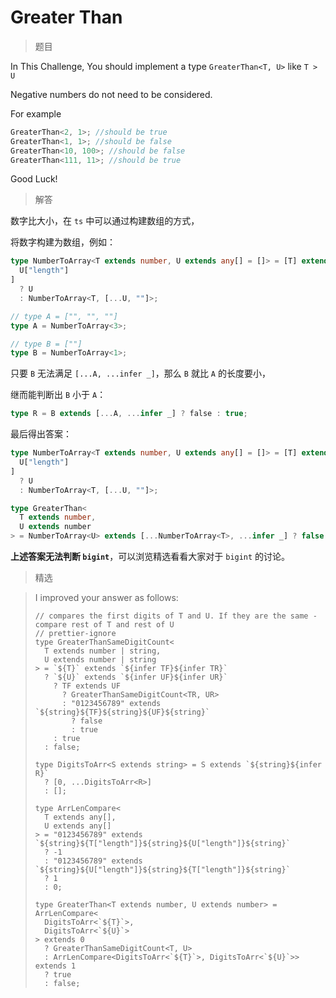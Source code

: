 # Greater Than

<BtnGroup 
	issue="https://tsch.js.org/4425/solutions"
	answer="https://github.com/type-challenges/type-challenges/issues/32091"
/>

> 题目

In This Challenge, You should implement a type `GreaterThan<T, U>` like `T > U`

Negative numbers do not need to be considered.

For example

```ts
GreaterThan<2, 1>; //should be true
GreaterThan<1, 1>; //should be false
GreaterThan<10, 100>; //should be false
GreaterThan<111, 11>; //should be true
```

Good Luck!

> 解答

数字比大小，在 `ts` 中可以通过构建数组的方式，

将数字构建为数组，例如：

```ts
type NumberToArray<T extends number, U extends any[] = []> = [T] extends [
  U["length"]
]
  ? U
  : NumberToArray<T, [...U, ""]>;

// type A = ["", "", ""]
type A = NumberToArray<3>;

// type B = [""]
type B = NumberToArray<1>;
```

只要 `B` 无法满足 `[...A, ...infer _]`，那么 `B` 就比 `A` 的长度要小，

继而能判断出 `B` 小于 `A`：

```ts
type R = B extends [...A, ...infer _] ? false : true;
```

最后得出答案：

```ts
type NumberToArray<T extends number, U extends any[] = []> = [T] extends [
  U["length"]
]
  ? U
  : NumberToArray<T, [...U, ""]>;

type GreaterThan<
  T extends number,
  U extends number
> = NumberToArray<U> extends [...NumberToArray<T>, ...infer _] ? false : true;
```

**上述答案无法判断 `bigint`**，可以浏览精选看看大家对于 `bigint` 的讨论。

> 精选

<BtnGroup 
	featured="https://github.com/type-challenges/type-challenges/issues/21721"
/>

> I improved your answer as follows:
>
> ```
> // compares the first digits of T and U. If they are the same - compare rest of T and rest of U
> // prettier-ignore
> type GreaterThanSameDigitCount<
>   T extends number | string,
>   U extends number | string
> > = `${T}` extends `${infer TF}${infer TR}`
>   ? `${U}` extends `${infer UF}${infer UR}`
>     ? TF extends UF
>       ? GreaterThanSameDigitCount<TR, UR>
>       : "0123456789" extends `${string}${TF}${string}${UF}${string}`
>         ? false
>         : true
>     : true
>   : false;
>
> type DigitsToArr<S extends string> = S extends `${string}${infer R}`
>   ? [0, ...DigitsToArr<R>]
>   : [];
>
> type ArrLenCompare<
>   T extends any[],
>   U extends any[]
> > = "0123456789" extends `${string}${T["length"]}${string}${U["length"]}${string}`
>   ? -1
>   : "0123456789" extends `${string}${U["length"]}${string}${T["length"]}${string}`
>   ? 1
>   : 0;
>
> type GreaterThan<T extends number, U extends number> = ArrLenCompare<
>   DigitsToArr<`${T}`>,
>   DigitsToArr<`${U}`>
> > extends 0
>   ? GreaterThanSameDigitCount<T, U>
>   : ArrLenCompare<DigitsToArr<`${T}`>, DigitsToArr<`${U}`>> extends 1
>   ? true
>   : false;
> ```
